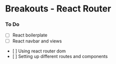 # Breakouts - React Router

### To Do

- [ ] React boilerplate
- [ ] React navbar and views
- [ ] Using react router dom
- [ ] Setting up different routes and components

